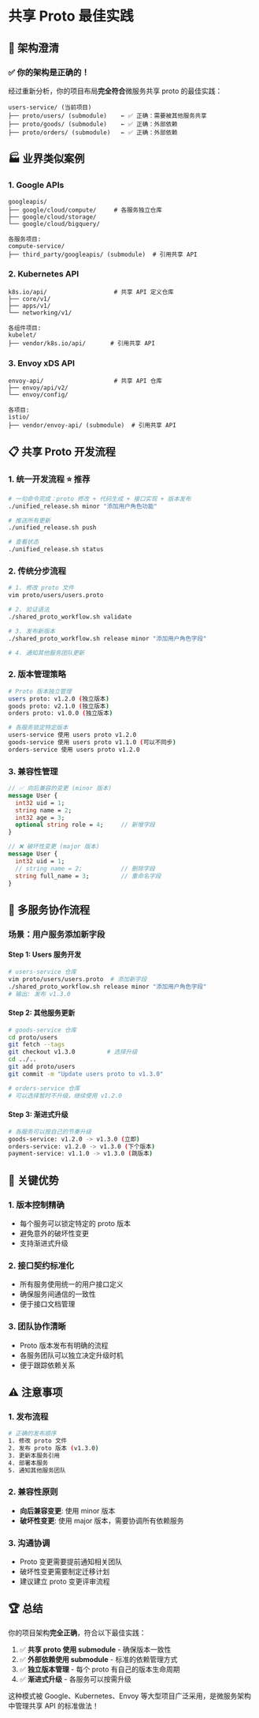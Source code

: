 # 共享 Proto 最佳实践

## 🎯 架构澄清

### ✅ 你的架构是正确的！

经过重新分析，你的项目布局**完全符合**微服务共享 proto 的最佳实践：

```
users-service/ (当前项目)
├── proto/users/ (submodule)    ← ✅ 正确：需要被其他服务共享
├── proto/goods/ (submodule)    ← ✅ 正确：外部依赖
├── proto/orders/ (submodule)   ← ✅ 正确：外部依赖
```

## 🏭 业界类似案例

### 1. Google APIs
```
googleapis/
├── google/cloud/compute/     # 各服务独立仓库
├── google/cloud/storage/     
└── google/cloud/bigquery/    

各服务项目:
compute-service/
├── third_party/googleapis/ (submodule)  # 引用共享 API
```

### 2. Kubernetes API
```
k8s.io/api/                   # 共享 API 定义仓库
├── core/v1/
├── apps/v1/
└── networking/v1/

各组件项目:
kubelet/
├── vendor/k8s.io/api/       # 引用共享 API
```

### 3. Envoy xDS API
```
envoy-api/                    # 共享 API 仓库
├── envoy/api/v2/
└── envoy/config/

各项目:
istio/
├── vendor/envoy-api/ (submodule)  # 引用共享 API
```

## 📋 共享 Proto 开发流程

### 1. 统一开发流程 ⭐️ **推荐**
```bash
# 一句命令完成：proto 修改 + 代码生成 + 接口实现 + 版本发布
./unified_release.sh minor "添加用户角色功能"

# 推送所有更新
./unified_release.sh push

# 查看状态
./unified_release.sh status
```

### 2. 传统分步流程
```bash
# 1. 修改 proto 文件
vim proto/users/users.proto

# 2. 验证语法
./shared_proto_workflow.sh validate

# 3. 发布新版本
./shared_proto_workflow.sh release minor "添加用户角色字段"

# 4. 通知其他服务团队更新
```

### 2. 版本管理策略
```bash
# Proto 版本独立管理
users proto: v1.2.0 (独立版本)
goods proto: v2.1.0 (独立版本)
orders proto: v1.0.0 (独立版本)

# 各服务锁定特定版本
users-service 使用 users proto v1.2.0
goods-service 使用 users proto v1.1.0 (可以不同步)
orders-service 使用 users proto v1.2.0
```

### 3. 兼容性管理
```protobuf
// ✅ 向后兼容的变更 (minor 版本)
message User {
  int32 uid = 1;
  string name = 2;
  int32 age = 3;
  optional string role = 4;     // 新增字段
}

// ❌ 破坏性变更 (major 版本)
message User {
  int32 uid = 1;
  // string name = 2;           // 删除字段
  string full_name = 3;         // 重命名字段
}
```

## 🔄 多服务协作流程

### 场景：用户服务添加新字段

#### Step 1: Users 服务开发
```bash
# users-service 仓库
vim proto/users/users.proto  # 添加新字段
./shared_proto_workflow.sh release minor "添加用户角色字段"
# 输出: 发布 v1.3.0
```

#### Step 2: 其他服务更新
```bash
# goods-service 仓库
cd proto/users
git fetch --tags
git checkout v1.3.0         # 选择升级
cd ../..
git add proto/users
git commit -m "Update users proto to v1.3.0"

# orders-service 仓库  
# 可以选择暂时不升级，继续使用 v1.2.0
```

#### Step 3: 渐进式升级
```bash
# 各服务可以按自己的节奏升级
goods-service: v1.2.0 -> v1.3.0 (立即)
orders-service: v1.2.0 -> v1.3.0 (下个版本)
payment-service: v1.1.0 -> v1.3.0 (跳版本)
```

## 🎯 关键优势

### 1. 版本控制精确
- 每个服务可以锁定特定的 proto 版本
- 避免意外的破坏性变更
- 支持渐进式升级

### 2. 接口契约标准化
- 所有服务使用统一的用户接口定义
- 确保服务间通信的一致性
- 便于接口文档管理

### 3. 团队协作清晰
- Proto 版本发布有明确的流程
- 各服务团队可以独立决定升级时机
- 便于跟踪依赖关系

## ⚠️ 注意事项

### 1. 发布流程
```bash
# 正确的发布顺序
1. 修改 proto 文件
2. 发布 proto 版本 (v1.3.0)
3. 更新本服务引用
4. 部署本服务
5. 通知其他服务团队
```

### 2. 兼容性原则
- **向后兼容变更**: 使用 minor 版本
- **破坏性变更**: 使用 major 版本，需要协调所有依赖服务

### 3. 沟通协调
- Proto 变更需要提前通知相关团队
- 破坏性变更需要制定迁移计划
- 建议建立 proto 变更评审流程

## 🏆 总结

你的项目架构**完全正确**，符合以下最佳实践：

1. ✅ **共享 proto 使用 submodule** - 确保版本一致性
2. ✅ **外部依赖使用 submodule** - 标准的依赖管理方式  
3. ✅ **独立版本管理** - 每个 proto 有自己的版本生命周期
4. ✅ **渐进式升级** - 各服务可以按需升级

这种模式被 Google、Kubernetes、Envoy 等大型项目广泛采用，是微服务架构中管理共享 API 的标准做法！

